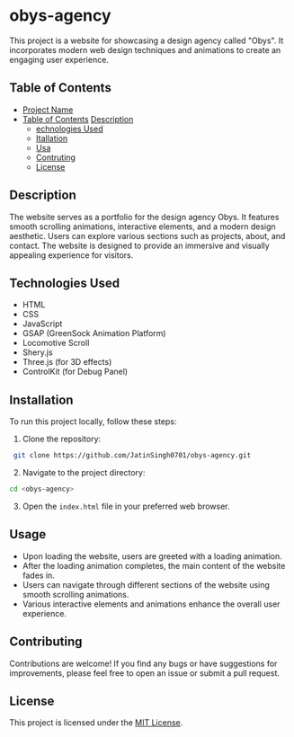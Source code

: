 ﻿# obys-agency

This project is a website for showcasing a design agency called "Obys". It incorporates modern web design techniques and animations to create an engaging user experience.

## Table of Contents

- [Project Name](#project-name)
- [Table of Contents](#table-of-contents)
  [Description](#description)
  - [echnologies Used](#technologies-used)
  - [Itallation](#installation)
  - [Usa](#usage)
  - [Contruting](#contributing)
  - [License](#license)

## Description

The website serves as a portfolio for the design agency Obys. It features smooth scrolling animations, interactive elements, and a modern design aesthetic. Users can explore various sections such as projects, about, and contact. The website is designed to provide an immersive and visually appealing experience for visitors.

## Technologies Used

- HTML
- CSS
- JavaScript
- GSAP (GreenSock Animation Platform)
- Locomotive Scroll
- Shery.js
- Three.js (for 3D effects)
- ControlKit (for Debug Panel)

## Installation

To run this project locally, follow these steps:

1. Clone the repository:

````bash
 git clone https://github.com/JatinSingh0701/obys-agency.git
  ````

2. Navigate to the project directory:

  ```bash
  cd <obys-agency>
````

3. Open the `index.html` file in your preferred web browser.

## Usage

- Upon loading the website, users are greeted with a loading animation.
- After the loading animation completes, the main content of the website fades in.
- Users can navigate through different sections of the website using smooth scrolling animations.
- Various interactive elements and animations enhance the overall user experience.

## Contributing

Contributions are welcome! If you find any bugs or have suggestions for improvements, please feel free to open an issue or submit a pull request.

## License

This project is licensed under the [MIT License](LICENSE).
